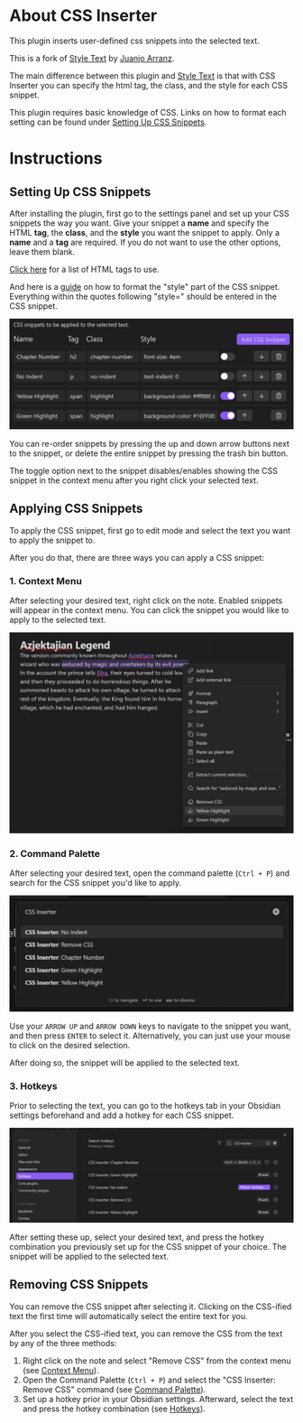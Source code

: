 # About CSS Inserter
This plugin inserts user-defined css snippets into the selected text.

This is a fork of [Style Text](https://github.com/juanjoarranz/style-text-obsidian-plugin) by [Juanjo Arranz](https://github.com/juanjoarranz).

The main difference between this plugin and [Style Text](https://github.com/juanjoarranz/style-text-obsidian-plugin) is that with CSS Inserter you can specify the html tag, the class, and the style for each CSS snippet.

This plugin requires basic knowledge of CSS. Links on how to format each setting can be found under [Setting Up CSS Snippets](#setting-up-css-snippets).

# Instructions
## Setting Up CSS Snippets
After installing the plugin, first go to the settings panel and set up your CSS snippets the way you want. Give your snippet a **name** and specify the HTML **tag**, the **class**, and the **style** you want the snippet to apply. Only a **name** and a **tag** are required. If you do not want to use the other options, leave them blank.

[Click here](https://www.w3schools.com/tags/default.asp) for a list of HTML tags to use.

And here is a [guide](https://www.w3schools.com/html/html_styles.asp) on how to format the "style" part of the CSS snippet. Everything within the quotes following "style=" should be entered in the CSS snippet.

![Settings Panel](./assets/Settings_Panel.png)

You can re-order snippets by pressing the up and down arrow buttons next to the snippet, or delete the entire snippet by pressing the trash bin button.

The toggle option next to the snippet disables/enables showing the CSS snippet in the context menu after you right click your selected text.
## Applying CSS Snippets
To apply the CSS snippet, first go to edit mode and select the text you want to apply the snippet to.

After you do that, there are three ways you can apply a CSS snippet:
### 1. Context Menu
After selecting your desired text, right click on the note. Enabled snippets will appear in the context menu. You can click the snippet you would like to apply to the selected text.

![Context Menu](./assets/Highlight.png)

### 2. Command Palette
After selecting your desired text, open the command palette (`Ctrl + P`) and search for the CSS snippet you'd like to apply.

![Command Palette](./assets/Command_Palette.png)

Use your `ARROW UP` and `ARROW DOWN` keys to navigate to the snippet you want, and then press `ENTER` to select it.
Alternatively, you can just use your mouse to click on the desired selection.

After doing so, the snippet will be applied to the selected text.

### 3. Hotkeys
Prior to selecting the text, you can go to the hotkeys tab in your Obsidian settings beforehand and add a hotkey for each CSS snippet.

![Hotkeys](./assets/Hotkeys.png)

After setting these up, select your desired text, and press the hotkey combination you previously set up for the CSS snippet of your choice. The snippet will be applied to the selected text.
## Removing CSS Snippets
You can remove the CSS snippet after selecting it. Clicking on the CSS-ified text the first time will automatically select the entire text for you.

After you select the CSS-ified text, you can remove the CSS from the text by any of the three methods:
 1. Right click on the note and select "Remove CSS" from the context menu (see [Context Menu](#1-context-menu)).
 2. Open the Command Palette (`Ctrl + P`) and select the "CSS Inserter: Remove CSS" command (see [Command Palette](#2-command-palette)).
 3. Set up a hotkey prior in your Obsidian settings. Afterward, select the text and press the hotkey combination (see [Hotkeys](#3-hotkeys)).
